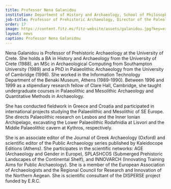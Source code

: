 ```yaml
---
title: Professor Nena Galanidou
institution: Department of History and Archaeology, School of Philosophy, University of Crete
job-title: Professor of Prehistoric Archaeology, Director of the Paleolithic Lesbos Project
order: 17
image: https://content.fitz.ms/fitz-website/assets/galanidou.jpg?key=exhibition
layout: news
caption: Professor Nena Galanidou
---
```

Nena Galanidou is Professor of Prehistoric Archaeology at the University of Crete. She holds a BA in History and Archaeology from the University of Crete (1988), an MSc in Archaeological Computing from Southampton University (1989) and a PhD in Palaeolithic Archaeology from the University of Cambridge (1996). She worked in the Information Technology Department of the Benaki Museum, Athens (1989-1990). Between 1996 and 1999 as a stipendiary research fellow of Clare Hall, Cambridge, she taught undergraduate courses in Palaeolithic and Mesolithic Archaeology and Quantitative Methods in Archaeology.

She has conducted fieldwork in Greece and Croatia and participated in international projects studying the Palaeolithic and Mesolithic of SE Europe. She directs Palaeolithic research on Lesbos and the Inner Ionian Archipelago, excavating the Lower Palaeolithic Rodafnidia at Lisvori and the Middle Palaeolithic cavern at Kythros, respectively.

She is an associate editor of the Journal of Greek Archaeology (Oxford) and scientific editor of the Public Archaeology series published by Kaleidocope Editions (Athens). She participates in the scientific networks: AGE (Archaeology and Gender in Europe), SPLASHCOS (Submerged Prehistoric Landscapes of the Continental Shelf), and INNOVARCH (Innovating Training Aims for Public Archaeology). She is a member of the European Association of Archaeologists and the Regional Council for Research and Innovation of the Northern Aegean. She is scientific consultant of the DISPERSE project funded by E.R.C.
